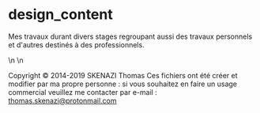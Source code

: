 # design_content
Mes travaux durant divers stages regroupant aussi des travaux personnels et d'autres destinés à des professionnels.



\n
\n

Copyright © 2014-2019 SKENAZI Thomas
Ces fichiers ont été créer et modifier par ma propre personne : si vous souhaitez en faire un usage commercial
veuillez me contacter par e-mail : thomas.skenazi@protonmail.com
